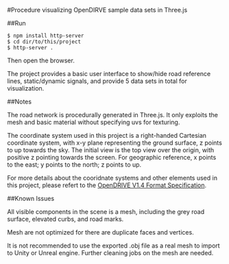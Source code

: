 #Procedure visualizing OpenDIRVE sample data sets in Three.js

##Run
```
$ npm install http-server
$ cd dir/to/this/project
$ http-server .
```
Then open the browser. 

The project provides a basic user interface to show/hide road reference lines, static/dynamic signals, and provide 5 data sets in total for visualization.

##Notes

The road network is procedurally generated in Three.js. It only exploits the mesh and basic material without specifying uvs for texturing.

The coordinate system used in this project is a right-handed Cartesian coordinate system, with x-y plane representing the ground surface, z points to up towards the sky. The initial view is the top view over the origin, with positive z pointing towards the screen. For geographic reference, x points to the east; y points to the north; z points to up.

For more details about the cooridnate systems and other elements used in this project, please refert to the [OpenDRIVE V1.4 Format Specification](http://www.opendrive.org/docs/OpenDRIVEFormatSpecRev1.4H.pdf).

##Known Issues

All visible components in the scene is a mesh, including the grey road surface, elevated curbs, and road marks.

Mesh are not optimized for there are duplicate faces and vertices.

It is not recommended to use the exported .obj file as a real mesh to import to Unity or Unreal engine. Further cleaning jobs on the mesh are needed.
